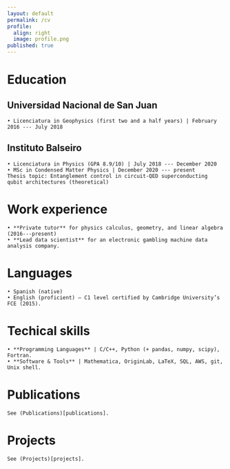 ```yaml
---
layout: default
permalink: /cv
profile:
  align: right
  image: profile.png
published: true
---
```


# Education

## Universidad Nacional de San Juan
	• Licenciatura in Geophysics (first two and a half years) | February 2016 --- July 2018

## Instituto Balseiro
	• Licenciatura in Physics (GPA 8.9/10) | July 2018 --- December 2020
	• MSc in Condensed Matter Physics | December 2020 --- present
	Thesis topic: Entanglement control in circuit-QED superconducting qubit architectures (theoretical)

# Work experience
	• **Private tutor** for physics calculus, geometry, and linear algebra (2016---present)
	• **Lead data scientist** for an electronic gambling machine data analysis company.

# Languages
	• Spanish (native)
	• English (proficient) — C1 level certified by Cambridge University’s FCE (2015).

# Techical skills 

	• **Programming Languages** | C/C++, Python (+ pandas, numpy, scipy), Fortran.
	• **Software & Tools** | Mathematica, OriginLab, LaTeX, SQL, AWS, git, Unix shell.

# Publications
	See (Publications)[publications].

# Projects
	See (Projects)[projects].

